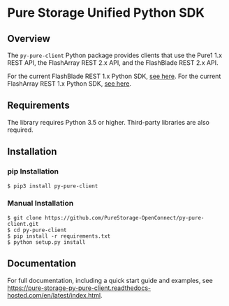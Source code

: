 # Pure Storage Unified Python SDK

## Overview

The `py-pure-client` Python package provides clients that use the Pure1 1.x REST API,
the FlashArray REST 2.x API, and the FlashBlade REST 2.x API.

For the current FlashBlade REST 1.x Python SDK, [see here](https://github.com/purestorage/purity_fb_python_client).
For the current FlashArray REST 1.x Python SDK, [see here](https://github.com/PureStorage-OpenConnect/rest-client).

## Requirements

The library requires Python 3.5 or higher. Third-party libraries are also required.

## Installation

### pip Installation
```
$ pip3 install py-pure-client
```

### Manual Installation
```
$ git clone https://github.com/PureStorage-OpenConnect/py-pure-client.git
$ cd py-pure-client
$ pip install -r requirements.txt
$ python setup.py install
```

## Documentation

For full documentation, including a quick start guide and examples, see https://pure-storage-py-pure-client.readthedocs-hosted.com/en/latest/index.html.